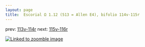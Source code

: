 ```yaml
---
layout: page
title:  Escorial Ω 1.12 (513 = Allen E4), bifolio 114v-115r
---
```


prev: [113v-114r](../113v-114r/) next: [115v-116r](../115v-116r/)



[![Linked to zoomble image](http://www.homermultitext.org/iipsrv?IIIF=/project/homer/pyramidal/deepzoom/hmt/e3bifolio/v1/E3_114v_115r.tif/full/2000,/0/default.jpg)](http://www.homermultitext.org/ict2/?urn=urn:cite2:hmt:e3bifolio.v1:E3_114v_115r)

